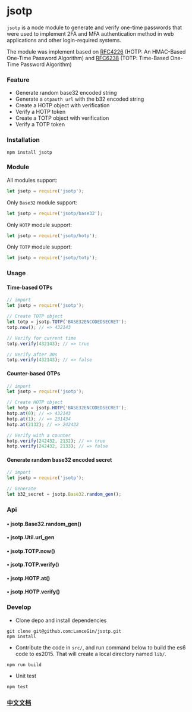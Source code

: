 # jsotp

`jsotp` is a node module to generate and verify one-time passwords that were used to implement 2FA and MFA authentication method in web applications and other login-required systems.

The module was implement based on [RFC4226](https://tools.ietf.org/html/rfc4226) (HOTP: An HMAC-Based One-Time Password Algorithm) and [RFC6238](https://tools.ietf.org/html/rfc6238) (TOTP: Time-Based One-Time Password Algorithm)

### Feature

* Generate random base32 encoded string
* Generate a `otpauth url` with the b32 encoded string
* Create a HOTP object with verification
* Verify a HOTP token
* Create a TOTP object with verification
* Verify a TOTP token

### Installation

```shell
npm install jsotp
```
	
### Module

All modules support:

```javascript
let jsotp = require('jsotp');
```
	
Only `Base32` module support:

```javascript
let jsotp = require('jsotp/base32');
```
	
Only `HOTP` module support:

```javascript
let jsotp = require('jsotp/hotp');
```
	
Only `TOTP` module support: 

```javascript
let jsotp = require('jsotp/totp');
```
	
### Usage

#### Time-based OTPs

```javascript
// import
let jsotp = require('jsotp');

// Create TOTP object
let totp = jsotp.TOTP('BASE32ENCODEDSECRET');
totp.now(); // => 432143

// Verify for current time
totp.verify(432143); // => true

// Verify after 30s
totp.verify(432143); // => false
```

#### Counter-based OTPs

```javascript
// import
let jsotp = require('jsotp');

// Create HOTP object
let hotp = jsotp.HOTP('BASE32ENCODEDSECRET');
hotp.at(0); // => 432143
hotp.at(1); // => 231434
hotp.at(2132); // => 242432

// Verify with a counter
hotp.verify(242432, 2132); // => true
hotp.verify(242432, 2133); // => false
```

#### Generate random base32 encoded secret

```javascript
// import
let jsotp = require('jsotp');

// Generate
let b32_secret = jsotp.Base32.random_gen();
```

### Api

#### • jsotp.Base32.random_gen()

#### • jsotp.Util.url_gen

#### • jsotp.TOTP.now()

#### • jsotp.TOTP.verify()

#### • jsotp.HOTP.at()

#### • jsotp.HOTP.verify()

### Develop

* Clone depo and install dependencies

```shell
git clone git@github.com:LanceGin/jsotp.git
npm install
```

* Contribute the code in `src/`, and run command below to build the es6 code to es2015. That will create a local directory named `lib/`.

```shell
npm run build
```

* Unit test

```shell
npm test
```

### [中文文档](docs/README_zh.md)

